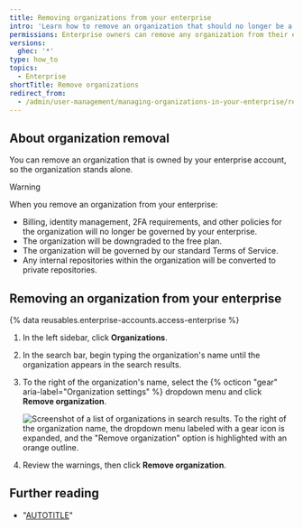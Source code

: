 ```yaml
---
title: Removing organizations from your enterprise
intro: 'Learn how to remove an organization that should no longer be a part of your enterprise.'
permissions: Enterprise owners can remove any organization from their enterprise.
versions:
  ghec: '*'
type: how_to
topics:
  - Enterprise
shortTitle: Remove organizations
redirect_from:
  - /admin/user-management/managing-organizations-in-your-enterprise/removing-organizations-from-your-enterprise
---
```


## About organization removal

You can remove an organization that is owned by your enterprise account, so the organization stands alone.

> [!WARNING]
> When you remove an organization from your enterprise:
> * Billing, identity management, 2FA requirements, and other policies for the organization will no longer be governed by your enterprise.
> * The organization will be downgraded to the free plan.
> * The organization will be governed by our standard Terms of Service.
> * Any internal repositories within the organization will be converted to private repositories.

## Removing an organization from your enterprise

{% data reusables.enterprise-accounts.access-enterprise %}
1. In the left sidebar, click  **Organizations**.
1. In the search bar, begin typing the organization's name until the organization appears in the search results.
1. To the right of the organization's name, select the {% octicon "gear" aria-label="Organization settings" %} dropdown menu and click **Remove organization**.

   ![Screenshot of a list of organizations in search results. To the right of the organization name, the dropdown menu labeled with a gear icon is expanded, and the "Remove organization" option is highlighted with an orange outline.](/assets/images/help/enterprises/remove-organization.png)
1. Review the warnings, then click **Remove organization**.

## Further reading

* "[AUTOTITLE](/admin/overview/about-enterprise-accounts)"
